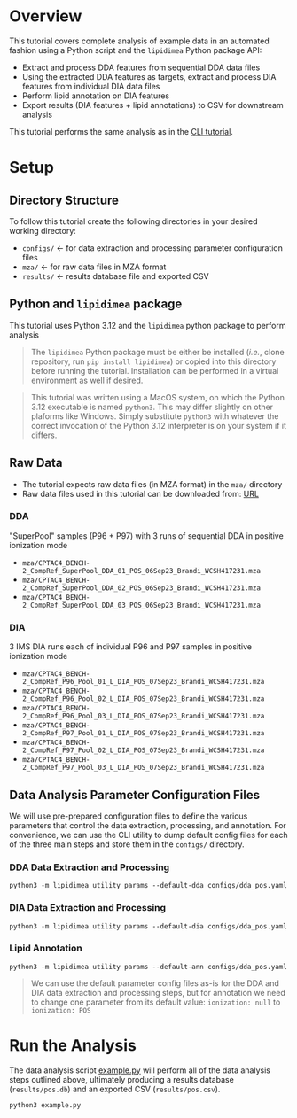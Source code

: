 # Overview
This tutorial covers complete analysis of example data in an automated fashion using a Python script and the `lipidimea` Python package API:

- Extract and process DDA features from sequential DDA data files
- Using the extracted DDA features as targets, extract and process DIA features from individual DIA data files
- Perform lipid annotation on DIA features
- Export results (DIA features + lipid annotations) to CSV for downstream analysis

This tutorial performs the same analysis as in the [CLI tutorial](cli_tutorial.md).

# Setup

## Directory Structure

To follow this tutorial create the following directories in your desired working directory:

- `configs/` <- for data extraction and processing parameter configuration files
- `mza/` <- for raw data files in MZA format
- `results/` <- results database file and exported CSV

## Python and `lipidimea` package

This tutorial uses Python 3.12 and the `lipidimea` python package to perform analysis

> The `lipidimea` Python package must be either be installed (_i.e._, clone repository, run `pip install lipidimea`) or copied into this directory before running the tutorial. Installation can be performed in a virtual environment as well if desired.

> This tutorial was written using a MacOS system, on which the Python 3.12 executable is named `python3`. This may differ slightly on other plaforms like Windows. Simply substitute `python3` with whatever the correct invocation of the Python 3.12 interpreter is on your system if it differs. 

## Raw Data

- The tutorial expects raw data files (in MZA format) in the `mza/` directory
- Raw data files used in this tutorial can be downloaded from: [URL]()

### DDA

"SuperPool" samples (P96 + P97) with 3 runs of sequential DDA in positive ionization mode
- `mza/CPTAC4_BENCH-2_CompRef_SuperPool_DDA_01_POS_06Sep23_Brandi_WCSH417231.mza`
- `mza/CPTAC4_BENCH-2_CompRef_SuperPool_DDA_02_POS_06Sep23_Brandi_WCSH417231.mza`
- `mza/CPTAC4_BENCH-2_CompRef_SuperPool_DDA_03_POS_06Sep23_Brandi_WCSH417231.mza`

### DIA

3 IMS DIA runs each of individual P96 and P97 samples in positive ionization mode
- `mza/CPTAC4_BENCH-2_CompRef_P96_Pool_01_L_DIA_POS_07Sep23_Brandi_WCSH417231.mza`
- `mza/CPTAC4_BENCH-2_CompRef_P96_Pool_02_L_DIA_POS_07Sep23_Brandi_WCSH417231.mza`
- `mza/CPTAC4_BENCH-2_CompRef_P96_Pool_03_L_DIA_POS_07Sep23_Brandi_WCSH417231.mza`
- `mza/CPTAC4_BENCH-2_CompRef_P97_Pool_01_L_DIA_POS_07Sep23_Brandi_WCSH417231.mza`
- `mza/CPTAC4_BENCH-2_CompRef_P97_Pool_02_L_DIA_POS_07Sep23_Brandi_WCSH417231.mza`
- `mza/CPTAC4_BENCH-2_CompRef_P97_Pool_03_L_DIA_POS_07Sep23_Brandi_WCSH417231.mza`

## Data Analysis Parameter Configuration Files

We will use pre-prepared configuration files to define the various parameters that control the data extraction, processing, and annotation. For convenience, we can use the CLI utility to dump default config files for each of the three main steps and store them in the `configs/` directory.

### DDA Data Extraction and Processing

```shell
python3 -m lipidimea utility params --default-dda configs/dda_pos.yaml
```

### DIA Data Extraction and Processing

```shell
python3 -m lipidimea utility params --default-dia configs/dda_pos.yaml
```

### Lipid Annotation

```shell
python3 -m lipidimea utility params --default-ann configs/dda_pos.yaml
```

> We can use the default parameter config files as-is for the DDA and DIA data extraction and processing steps, but for annotation we need to change one parameter from its default value: `ionization: null` to `ionization: POS` 

# Run the Analysis

The data analysis script [example.py](example.py) will perform all of the data analysis steps outlined above, ultimately producing a results database (`results/pos.db`) and an exported CSV (`results/pos.csv`). 

```shell
python3 example.py
```
